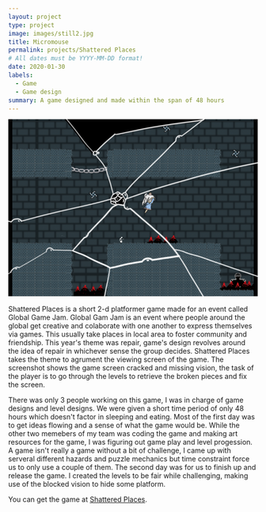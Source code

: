 ```yaml
---
layout: project
type: project
image: images/still2.jpg
title: Micromouse
permalink: projects/Shattered Places
# All dates must be YYYY-MM-DD format!
date: 2020-01-30
labels:
  - Game
  - Game design
summary: A game designed and made within the span of 48 hours
---
```


<div class="ui small rounded images">
  <img class="ui image" src="../images/shatteredplace1.png">
</div>

Shattered Places is a short 2-d platformer game made for an event called Global Game Jam. Global Gam Jam is an event where people around the global get creative and colaborate with one another to express themselves via games. This usually take places in local area to foster community and friendship. This year's theme was repair, game's design revolves around the idea of repair in whichever sense the group decides. Shattered Places takes the theme to agrument the viewing screen of the game. The screenshot shows the game screen cracked and missing vision, the task of the player is to go through the levels to retrieve the broken pieces and fix the screen.

There was only 3 people working on this game, I was in charge of game designs and level designs. We were given a short time period of only 48 hours which doesn't factor in sleeping and eating. Most of the first day was to get ideas flowing and a sense of what the game would be. While the other two memebers of my team was coding the game and making art resources for the game, I was figuring out game play and level progession. A game isn't really a game without a bit of challenge, I came up with serveral different hazards and puzzle mechanics but time constraint force us to only use a couple of them. The second day was for us to finish up and release the game. I created the levels to be fair while challenging, making use of the blocked vision to hide some platform.


You can get the game at [Shattered Places](https://globalgamejam.org/2020/games/shattered-places-9).
